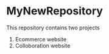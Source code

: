 # MyNewRepository

This repository contains two projects 

1. Ecommerce website
2. Colloboration website